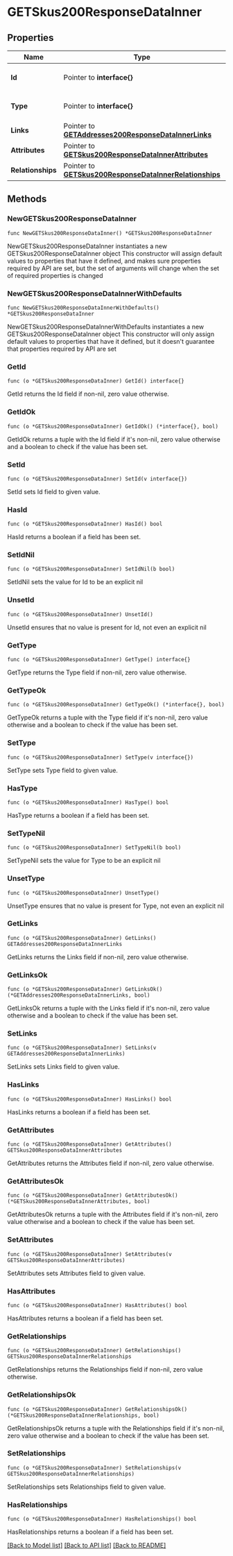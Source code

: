 # GETSkus200ResponseDataInner

## Properties

Name | Type | Description | Notes
------------ | ------------- | ------------- | -------------
**Id** | Pointer to **interface{}** | The resource&#39;s id | [optional] 
**Type** | Pointer to **interface{}** | The resource&#39;s type | [optional] 
**Links** | Pointer to [**GETAddresses200ResponseDataInnerLinks**](GETAddresses200ResponseDataInnerLinks.md) |  | [optional] 
**Attributes** | Pointer to [**GETSkus200ResponseDataInnerAttributes**](GETSkus200ResponseDataInnerAttributes.md) |  | [optional] 
**Relationships** | Pointer to [**GETSkus200ResponseDataInnerRelationships**](GETSkus200ResponseDataInnerRelationships.md) |  | [optional] 

## Methods

### NewGETSkus200ResponseDataInner

`func NewGETSkus200ResponseDataInner() *GETSkus200ResponseDataInner`

NewGETSkus200ResponseDataInner instantiates a new GETSkus200ResponseDataInner object
This constructor will assign default values to properties that have it defined,
and makes sure properties required by API are set, but the set of arguments
will change when the set of required properties is changed

### NewGETSkus200ResponseDataInnerWithDefaults

`func NewGETSkus200ResponseDataInnerWithDefaults() *GETSkus200ResponseDataInner`

NewGETSkus200ResponseDataInnerWithDefaults instantiates a new GETSkus200ResponseDataInner object
This constructor will only assign default values to properties that have it defined,
but it doesn't guarantee that properties required by API are set

### GetId

`func (o *GETSkus200ResponseDataInner) GetId() interface{}`

GetId returns the Id field if non-nil, zero value otherwise.

### GetIdOk

`func (o *GETSkus200ResponseDataInner) GetIdOk() (*interface{}, bool)`

GetIdOk returns a tuple with the Id field if it's non-nil, zero value otherwise
and a boolean to check if the value has been set.

### SetId

`func (o *GETSkus200ResponseDataInner) SetId(v interface{})`

SetId sets Id field to given value.

### HasId

`func (o *GETSkus200ResponseDataInner) HasId() bool`

HasId returns a boolean if a field has been set.

### SetIdNil

`func (o *GETSkus200ResponseDataInner) SetIdNil(b bool)`

 SetIdNil sets the value for Id to be an explicit nil

### UnsetId
`func (o *GETSkus200ResponseDataInner) UnsetId()`

UnsetId ensures that no value is present for Id, not even an explicit nil
### GetType

`func (o *GETSkus200ResponseDataInner) GetType() interface{}`

GetType returns the Type field if non-nil, zero value otherwise.

### GetTypeOk

`func (o *GETSkus200ResponseDataInner) GetTypeOk() (*interface{}, bool)`

GetTypeOk returns a tuple with the Type field if it's non-nil, zero value otherwise
and a boolean to check if the value has been set.

### SetType

`func (o *GETSkus200ResponseDataInner) SetType(v interface{})`

SetType sets Type field to given value.

### HasType

`func (o *GETSkus200ResponseDataInner) HasType() bool`

HasType returns a boolean if a field has been set.

### SetTypeNil

`func (o *GETSkus200ResponseDataInner) SetTypeNil(b bool)`

 SetTypeNil sets the value for Type to be an explicit nil

### UnsetType
`func (o *GETSkus200ResponseDataInner) UnsetType()`

UnsetType ensures that no value is present for Type, not even an explicit nil
### GetLinks

`func (o *GETSkus200ResponseDataInner) GetLinks() GETAddresses200ResponseDataInnerLinks`

GetLinks returns the Links field if non-nil, zero value otherwise.

### GetLinksOk

`func (o *GETSkus200ResponseDataInner) GetLinksOk() (*GETAddresses200ResponseDataInnerLinks, bool)`

GetLinksOk returns a tuple with the Links field if it's non-nil, zero value otherwise
and a boolean to check if the value has been set.

### SetLinks

`func (o *GETSkus200ResponseDataInner) SetLinks(v GETAddresses200ResponseDataInnerLinks)`

SetLinks sets Links field to given value.

### HasLinks

`func (o *GETSkus200ResponseDataInner) HasLinks() bool`

HasLinks returns a boolean if a field has been set.

### GetAttributes

`func (o *GETSkus200ResponseDataInner) GetAttributes() GETSkus200ResponseDataInnerAttributes`

GetAttributes returns the Attributes field if non-nil, zero value otherwise.

### GetAttributesOk

`func (o *GETSkus200ResponseDataInner) GetAttributesOk() (*GETSkus200ResponseDataInnerAttributes, bool)`

GetAttributesOk returns a tuple with the Attributes field if it's non-nil, zero value otherwise
and a boolean to check if the value has been set.

### SetAttributes

`func (o *GETSkus200ResponseDataInner) SetAttributes(v GETSkus200ResponseDataInnerAttributes)`

SetAttributes sets Attributes field to given value.

### HasAttributes

`func (o *GETSkus200ResponseDataInner) HasAttributes() bool`

HasAttributes returns a boolean if a field has been set.

### GetRelationships

`func (o *GETSkus200ResponseDataInner) GetRelationships() GETSkus200ResponseDataInnerRelationships`

GetRelationships returns the Relationships field if non-nil, zero value otherwise.

### GetRelationshipsOk

`func (o *GETSkus200ResponseDataInner) GetRelationshipsOk() (*GETSkus200ResponseDataInnerRelationships, bool)`

GetRelationshipsOk returns a tuple with the Relationships field if it's non-nil, zero value otherwise
and a boolean to check if the value has been set.

### SetRelationships

`func (o *GETSkus200ResponseDataInner) SetRelationships(v GETSkus200ResponseDataInnerRelationships)`

SetRelationships sets Relationships field to given value.

### HasRelationships

`func (o *GETSkus200ResponseDataInner) HasRelationships() bool`

HasRelationships returns a boolean if a field has been set.


[[Back to Model list]](../README.md#documentation-for-models) [[Back to API list]](../README.md#documentation-for-api-endpoints) [[Back to README]](../README.md)


